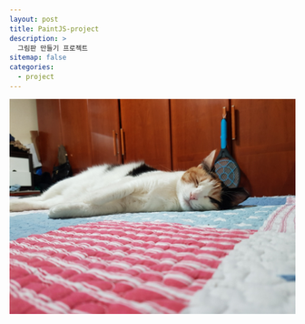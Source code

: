 ```yaml
---
layout: post
title: PaintJS-project
description: >
  그림판 만들기 프로젝트
sitemap: false
categories:
  - project
---
```


<a href="https://mangrang.github.io/paintjs/" target="_blank"><img src="/assets/img/blog/js/2.jpg"></a></div>



